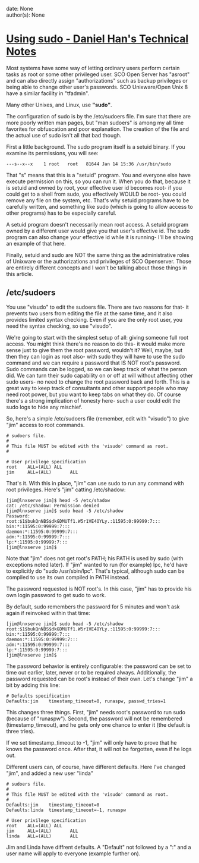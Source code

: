 
date: None  
author(s): None  

# [Using sudo - Daniel Han's Technical Notes](https://sites.google.com/site/xiangyangsite/home/technical-tips/linux-unix/administrations/using-sudo)

Most systems have some way of letting ordinary users perform certain tasks as root or some other privileged user. SCO Open Server has "asroot" and can also directly assign "authorizations" such as backup privileges or being able to change other user's passwords. SCO Unixware/Open Unix 8 have a similar facility in "tfadmin".

Many other Unixes, and Linux, use **"sudo"**.

The configuration of sudo is by the /etc/sudoers file. I'm sure that there are more poorly written man pages, but "man sudoers" is among my all time favorites for obfuscation and poor explanation. The creation of the file and the actual use of sudo isn't all that bad though.

First a little background. The sudo program itself is a setuid binary. If you examine its permissions, you will see:

  

    
    
    ---s--x--x    1 root   root   81644 Jan 14 15:36 /usr/bin/sudo
     
    

That "s" means that this is a "setuid" program. You and everyone else have execute permission on this, so you can run it. When you do that, because it is setuid and owned by root, your effective user id becomes root- if you could get to a shell from sudo, you effectively WOULD be root- you could remove any file on the system, etc. That's why setuid programs have to be carefully written, and something like sudo (which is going to allow access to other programs) has to be especially careful.

A setuid program doesn't necessarily mean root access. A setuid program owned by a different user would give you that user's effective id. The sudo program can also change your effective id while it is running- I'll be showing an example of that here.

Finally, setuid and sudo are NOT the same thing as the administrative roles of Unixware or the authorizations and privileges of SCO Openserver. Those are entirely different concepts and I won't be talking about those things in this article.

## /etc/sudoers

You use "visudo" to edit the sudoers file. There are two reasons for that- it prevents two users from editing the file at the same time, and it also provides limited syntax checking. Even if you are the only root user, you need the syntax checking, so use "visudo".

We're going to start with the simplest setup of all: giving someone full root access. You might think there's no reason to do this- it would make more sense just to give them the root password, wouldn't it? Well, maybe, but then they can login as root also- with sudo they will have to use the sudo command and we can require a password that IS NOT root's password. Sudo commands can be logged, so we can keep track of what the person did. We can turn their sudo capability on or off at will without affecting other sudo users- no need to change the root password back and forth. This is a great way to keep track of consultants and other support people who may need root power, but you want to keep tabs on what they do. Of course there's a strong implication of honesty here- such a user could edit the sudo logs to hide any mischief.

So, here's a simple /etc/sudoers file (remember, edit with "visudo") to give "jim" access to root commands.
    
    
    # sudoers file.
    #
    # This file MUST be edited with the 'visudo' command as root.
    #
    
    # User privilege specification
    root    ALL=(ALL) ALL
    jim     ALL=(ALL)       ALL
    
    

That's it. With this in place, "jim" can use sudo to run any command with root privileges. Here's "jim" catting /etc/shadow:
    
    
    [jim@lnxserve jim]$ head -5 /etc/shadow
    cat: /etc/shadow: Permission denied
    [jim@lnxserve jim]$ sudo head -5 /etc/shadow
    Password:
    root:$1$bukQnNBS$dkGDMUTf1.W5r1VE4OYLy.:11595:0:99999:7:::
    bin:*:11595:0:99999:7:::
    daemon:*:11595:0:99999:7:::
    adm:*:11595:0:99999:7:::
    lp:*:11595:0:99999:7:::
    [jim@lnxserve jim]$ 
    
    

Note that "jim" does not get root's PATH; his PATH is used by sudo (with exceptions noted later). If "jim" wanted to run (for example) lpc, he'd have to explicitly do "sudo /usr/sbin/lpc". That's typical, although sudo can be compiled to use its own compiled in PATH instead.

The password requested is NOT root's. In this case, "jim" has to provide his own login password to get sudo to work.

By default, sudo remembers the password for 5 minutes and won't ask again if reinvoked within that time:
    
    
    [jim@lnxserve jim]$ sudo head -5 /etc/shadow
    root:$1$bukQnNBS$dkGDMUTf1.W5r1VE4OYLy.:11595:0:99999:7:::
    bin:*:11595:0:99999:7:::
    daemon:*:11595:0:99999:7:::
    adm:*:11595:0:99999:7:::
    lp:*:11595:0:99999:7:::
    [jim@lnxserve jim]$ 
    
    

The password behavior is entirely configurable: the password can be set to time out earlier, later, never or to be required always. Additionally, the password requested can be root's instead of their own. Let's change "jim" a bit by adding this line:
    
    
    # Defaults specification
    Defaults:jim    timestamp_timeout=0, runaspw, passwd_tries=1
    
    

This changes three things. First, "jim" needs root's password to run sudo (because of "runaspw"). Second, the password will not be remembered (timestamp_timeout), and he gets only one chance to enter it (the default is three tries).

If we set timestamp_timeout to -1, "jim" will only have to prove that he knows the password once. After that, it will not be forgotten, even if he logs out.

Different users can, of course, have different defaults. Here I've changed "jim", and added a new user "linda"
    
    
    # sudoers file.
    #
    # This file MUST be edited with the 'visudo' command as root.
    #
    Defaults:jim    timestamp_timeout=0 
    Defaults:linda  timestamp_timeout=-1, runaspw
    
    # User privilege specification
    root    ALL=(ALL) ALL
    jim     ALL=(ALL)       ALL
    linda   ALL=(ALL)       ALL
    
    

Jim and Linda have diffrent defaults. A "Default" not followed by a ":" and a user name will apply to everyone (example further on).

